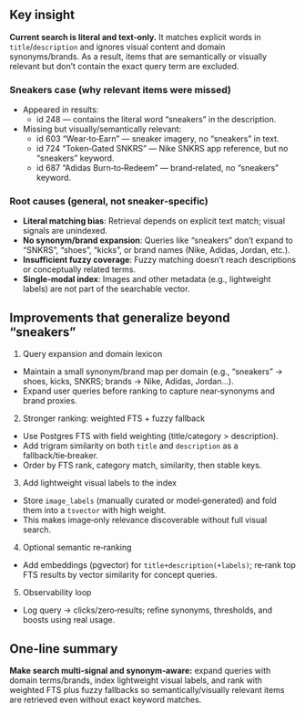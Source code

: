 ## Key insight

**Current search is literal and text‑only.** It matches explicit words in `title`/`description` and ignores visual content and domain synonyms/brands. As a result, items that are semantically or visually relevant but don’t contain the exact query term are excluded.

### Sneakers case (why relevant items were missed)
- Appeared in results:
  - id 248 — contains the literal word “sneakers” in the description.
- Missing but visually/semantically relevant:
  - id 603 “Wear‑to‑Earn” — sneaker imagery, no “sneakers” in text.
  - id 724 “Token‑Gated SNKRS” — Nike SNKRS app reference, but no “sneakers” keyword.
  - id 687 “Adidas Burn‑to‑Redeem” — brand‑related, no “sneakers” keyword.

### Root causes (general, not sneaker‑specific)
- **Literal matching bias**: Retrieval depends on explicit text match; visual signals are unindexed.
- **No synonym/brand expansion**: Queries like “sneakers” don’t expand to “SNKRS”, “shoes”, “kicks”, or brand names (Nike, Adidas, Jordan, etc.).
- **Insufficient fuzzy coverage**: Fuzzy matching doesn’t reach descriptions or conceptually related terms.
- **Single‑modal index**: Images and other metadata (e.g., lightweight labels) are not part of the searchable vector.

## Improvements that generalize beyond “sneakers”

1) Query expansion and domain lexicon
- Maintain a small synonym/brand map per domain (e.g., “sneakers” → shoes, kicks, SNKRS; brands → Nike, Adidas, Jordan…).
- Expand user queries before ranking to capture near‑synonyms and brand proxies.

2) Stronger ranking: weighted FTS + fuzzy fallback
- Use Postgres FTS with field weighting (title/category > description).
- Add trigram similarity on both `title` and `description` as a fallback/tie‑breaker.
- Order by FTS rank, category match, similarity, then stable keys.

3) Add lightweight visual labels to the index
- Store `image_labels` (manually curated or model‑generated) and fold them into a `tsvector` with high weight.
- This makes image‑only relevance discoverable without full visual search.

4) Optional semantic re‑ranking
- Add embeddings (pgvector) for `title+description(+labels)`; re‑rank top FTS results by vector similarity for concept queries.

5) Observability loop
- Log query → clicks/zero‑results; refine synonyms, thresholds, and boosts using real usage.

## One‑line summary
**Make search multi‑signal and synonym‑aware:** expand queries with domain terms/brands, index lightweight visual labels, and rank with weighted FTS plus fuzzy fallbacks so semantically/visually relevant items are retrieved even without exact keyword matches.

